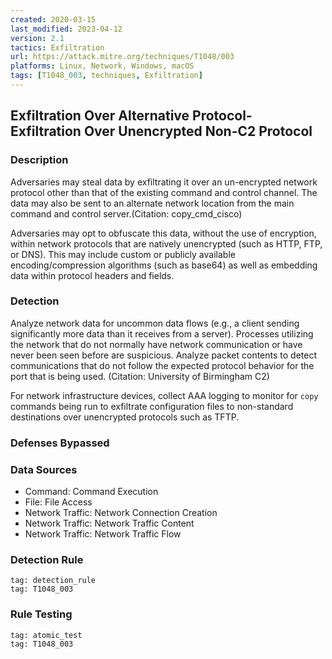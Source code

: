 ```yaml
---
created: 2020-03-15
last_modified: 2023-04-12
version: 2.1
tactics: Exfiltration
url: https://attack.mitre.org/techniques/T1048/003
platforms: Linux, Network, Windows, macOS
tags: [T1048_003, techniques, Exfiltration]
---
```


## Exfiltration Over Alternative Protocol- Exfiltration Over Unencrypted Non-C2 Protocol

### Description

Adversaries may steal data by exfiltrating it over an un-encrypted network protocol other than that of the existing command and control channel. The data may also be sent to an alternate network location from the main command and control server.(Citation: copy_cmd_cisco)

Adversaries may opt to obfuscate this data, without the use of encryption, within network protocols that are natively unencrypted (such as HTTP, FTP, or DNS). This may include custom or publicly available encoding/compression algorithms (such as base64) as well as embedding data within protocol headers and fields. 

### Detection

Analyze network data for uncommon data flows (e.g., a client sending significantly more data than it receives from a server). Processes utilizing the network that do not normally have network communication or have never been seen before are suspicious. Analyze packet contents to detect communications that do not follow the expected protocol behavior for the port that is being used. (Citation: University of Birmingham C2) 

For network infrastructure devices, collect AAA logging to monitor for `copy` commands being run to exfiltrate configuration files to non-standard destinations over unencrypted protocols such as TFTP.

### Defenses Bypassed



### Data Sources

  - Command: Command Execution
  -  File: File Access
  -  Network Traffic: Network Connection Creation
  -  Network Traffic: Network Traffic Content
  -  Network Traffic: Network Traffic Flow
### Detection Rule

```query
tag: detection_rule
tag: T1048_003
```

### Rule Testing

```query
tag: atomic_test
tag: T1048_003
```
